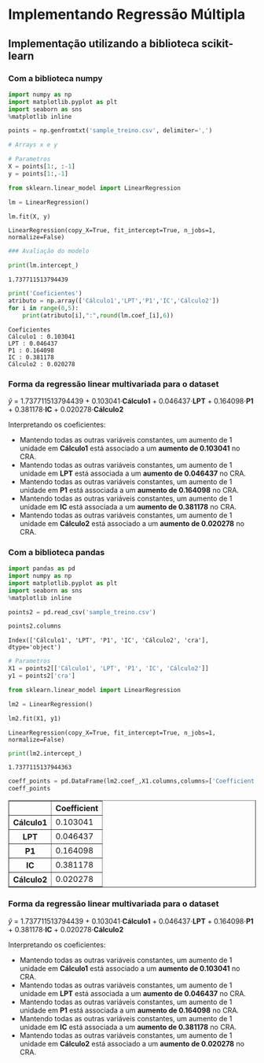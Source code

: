
# Implementando Regressão Múltipla

## Implementação utilizando a biblioteca scikit-learn

### Com a biblioteca numpy


```python
import numpy as np
import matplotlib.pyplot as plt
import seaborn as sns
%matplotlib inline
```


```python
points = np.genfromtxt('sample_treino.csv', delimiter=',')
```


```python
# Arrays x e y
```


```python
# Parametros
X = points[1:, :-1]
y = points[1:,-1]
```


```python
from sklearn.linear_model import LinearRegression
```


```python
lm = LinearRegression()
```


```python
lm.fit(X, y)
```




    LinearRegression(copy_X=True, fit_intercept=True, n_jobs=1, normalize=False)




```python
### Avaliação do modelo
```


```python
print(lm.intercept_)
```

    1.737711513794439



```python
print('Coeficientes')
atributo = np.array(['Cálculo1','LPT','P1','IC','Cálculo2'])
for i in range(0,5):
    print(atributo[i],":",round(lm.coef_[i],6))
```

    Coeficientes
    Cálculo1 : 0.103041
    LPT : 0.046437
    P1 : 0.164098
    IC : 0.381178
    Cálculo2 : 0.020278


### Forma da regressão linear multivariada para o dataset

 $\hat{y}$ = 1.737711513794439 + 0.103041$\cdot$**Cálculo1** + 0.046437$\cdot$**LPT** + 0.164098$\cdot$**P1** + 0.381178$\cdot$**IC** + 0.020278$\cdot$**Cálculo2**

Interpretando os coeficientes:

- Mantendo todas as outras variáveis constantes, um aumento de 1 unidade em **Cálculo1** está associado a um **aumento de 0.103041** no CRA.
- Mantendo todas as outras variáveis constantes, um aumento de 1 unidade em **LPT** está associada a um **aumento de 0.046437** no CRA.
- Mantendo todas as outras variáveis constantes, um aumento de 1 unidade em **P1** está associada a um **aumento de 0.164098** no CRA.
- Mantendo todas as outras variáveis constantes, um aumento de 1 unidade em **IC** está associada a um **aumento de 0.381178** no CRA.
- Mantendo todas as outras variáveis constantes, um aumento de 1 unidade em **Cálculo2** está associado a um **aumento de 0.020278** no CRA.

### Com a biblioteca pandas


```python
import pandas as pd
import numpy as np
import matplotlib.pyplot as plt
import seaborn as sns
%matplotlib inline
```


```python
points2 = pd.read_csv('sample_treino.csv')
```


```python
points2.columns
```




    Index(['Cálculo1', 'LPT', 'P1', 'IC', 'Cálculo2', 'cra'], dtype='object')




```python
# Parametros
X1 = points2[['Cálculo1', 'LPT', 'P1', 'IC', 'Cálculo2']]
y1 = points2['cra']
```


```python
from sklearn.linear_model import LinearRegression
```


```python
lm2 = LinearRegression()
```


```python
lm2.fit(X1, y1)
```




    LinearRegression(copy_X=True, fit_intercept=True, n_jobs=1, normalize=False)




```python
print(lm2.intercept_)
```

    1.7377115137944363



```python
coeff_points = pd.DataFrame(lm2.coef_,X1.columns,columns=['Coefficient'])
coeff_points
```




<div>
<style scoped>
    .dataframe tbody tr th:only-of-type {
        vertical-align: middle;
    }

    .dataframe tbody tr th {
        vertical-align: top;
    }

    .dataframe thead th {
        text-align: right;
    }
</style>
<table border="1" class="dataframe">
  <thead>
    <tr style="text-align: right;">
      <th></th>
      <th>Coefficient</th>
    </tr>
  </thead>
  <tbody>
    <tr>
      <th>Cálculo1</th>
      <td>0.103041</td>
    </tr>
    <tr>
      <th>LPT</th>
      <td>0.046437</td>
    </tr>
    <tr>
      <th>P1</th>
      <td>0.164098</td>
    </tr>
    <tr>
      <th>IC</th>
      <td>0.381178</td>
    </tr>
    <tr>
      <th>Cálculo2</th>
      <td>0.020278</td>
    </tr>
  </tbody>
</table>
</div>



### Forma da regressão linear multivariada para o dataset

 $\hat{y}$ = 1.737711513794439 + 0.103041$\cdot$**Cálculo1** + 0.046437$\cdot$**LPT** + 0.164098$\cdot$**P1** + 0.381178$\cdot$**IC** + 0.020278$\cdot$**Cálculo2**

Interpretando os coeficientes:

- Mantendo todas as outras variáveis constantes, um aumento de 1 unidade em **Cálculo1** está associado a um **aumento de 0.103041** no CRA.
- Mantendo todas as outras variáveis constantes, um aumento de 1 unidade em **LPT** está associada a um **aumento de 0.046437** no CRA.
- Mantendo todas as outras variáveis constantes, um aumento de 1 unidade em **P1** está associada a um **aumento de 0.164098** no CRA.
- Mantendo todas as outras variáveis constantes, um aumento de 1 unidade em **IC** está associada a um **aumento de 0.381178** no CRA.
- Mantendo todas as outras variáveis constantes, um aumento de 1 unidade em **Cálculo2** está associado a um **aumento de 0.020278** no CRA.
